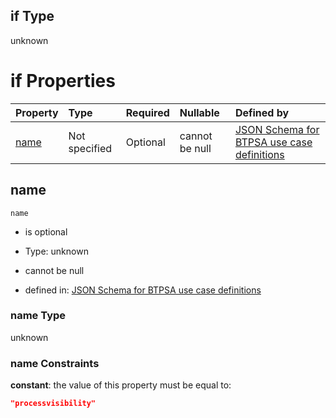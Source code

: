 ## if Type

unknown

# if Properties

| Property      | Type          | Required | Nullable       | Defined by                                                                                                                                                                                                        |
| :------------ | :------------ | :------- | :------------- | :---------------------------------------------------------------------------------------------------------------------------------------------------------------------------------------------------------------- |
| [name](#name) | Not specified | Optional | cannot be null | [JSON Schema for BTPSA use case definitions](btpsa-usecase-properties-services-items-allof-1-then-allof-93-if-properties-name.md "undefined#/properties/services/items/allOf/1/then/allOf/93/if/properties/name") |

## name



`name`

*   is optional

*   Type: unknown

*   cannot be null

*   defined in: [JSON Schema for BTPSA use case definitions](btpsa-usecase-properties-services-items-allof-1-then-allof-93-if-properties-name.md "undefined#/properties/services/items/allOf/1/then/allOf/93/if/properties/name")

### name Type

unknown

### name Constraints

**constant**: the value of this property must be equal to:

```json
"processvisibility"
```
